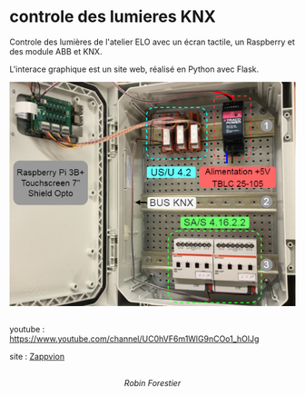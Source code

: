 # controle des lumieres KNX

Controle des lumières de l'atelier ELO avec un écran tactile, un Raspberry et des module ABB et KNX.

L'interace graphique est un site web, réalisé en Python avec Flask.

![img boitier](https://raw.githubusercontent.com/Forestierr/Controle-lumieres-knx/main/1_Documentation/IMG_WIKI/boitier_complet.png)


##

youtube : https://www.youtube.com/channel/UC0hVF6m1WlG9nCOo1_hOlJg

site : [Zappvion](http://www.zappvion.ch)

## ##
    
<div align="center">
    <i>Robin Forestier</i>
</div>
